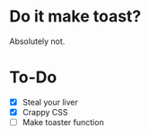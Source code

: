 # Do it make toast?
Absolutely not.
# To-Do
- [X] Steal your liver
- [X] Crappy CSS
- [ ] Make toaster function
